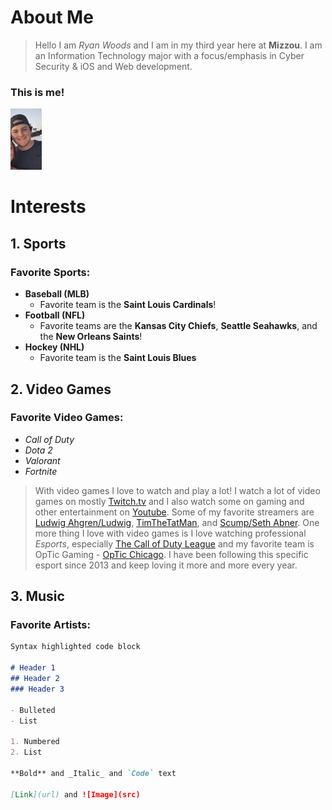 # About Me
> Hello I am _Ryan Woods_ and I am in my third year here at **Mizzou**. 
I am an Information Technology major with a focus/emphasis in Cyber Security & iOS and Web development. 

### This is me!
<img src="IMG_0390%20(2).jpg" alt="Picture of Myself" width="50" height="98">

# Interests
## 1. Sports
### Favorite Sports:
* **Baseball (MLB)**
  * Favorite team is the **Saint Louis Cardinals**!
* **Football (NFL)**
  * Favorite teams are the **Kansas City Chiefs**, **Seattle Seahawks**, and the **New Orleans Saints**!
* **Hockey (NHL)**
  * Favorite team is the **Saint Louis Blues**
## 2. Video Games
### Favorite Video Games:
* _Call of Duty_
* _Dota 2_
* _Valorant_
* _Fortnite_
> With video games I love to watch and play a lot! I watch a lot of video games on mostly [Twitch.tv](https://www.twitch.tv/) and I also watch some on gaming and other entertainment on [Youtube](https://www.youtube.com/). Some of my favorite streamers are [Ludwig Ahgren/Ludwig](https://www.twitch.tv/ludwig), [TimTheTatMan](https://www.twitch.tv/timthetatman), and [Scump/Seth Abner](https://www.twitch.tv/scump). One more thing I love with video games is I love watching professional _Esports_, especially [The Call of Duty League](https://www.callofdutyleague.com/en-us/) and my favorite team is OpTic Gaming - [OpTic Chicago](https://optic.callofdutyleague.com/en-us). I have been following this specific esport since 2013 and keep loving it more and more every year.
## 3. Music 
### Favorite Artists: 



```markdown
Syntax highlighted code block

# Header 1
## Header 2
### Header 3

- Bulleted
- List

1. Numbered
2. List

**Bold** and _Italic_ and `Code` text

[Link](url) and ![Image](src)
```

